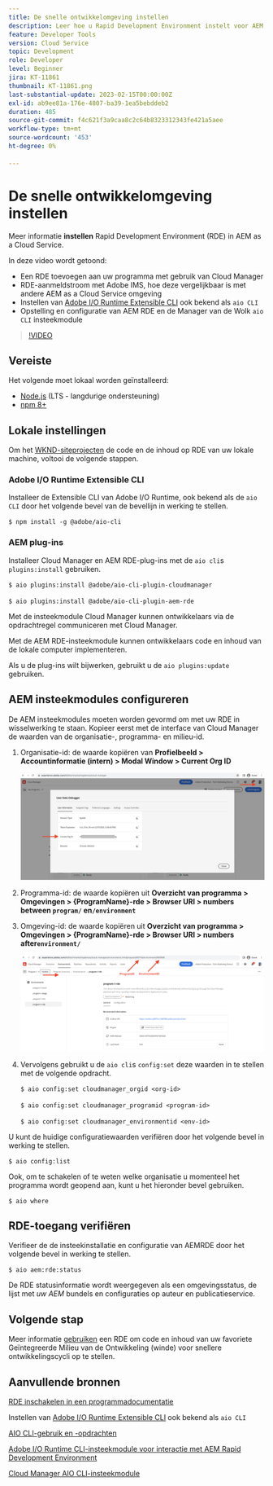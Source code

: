 ```yaml
---
title: De snelle ontwikkelomgeving instellen
description: Leer hoe u Rapid Development Environment instelt voor AEM as a Cloud Service.
feature: Developer Tools
version: Cloud Service
topic: Development
role: Developer
level: Beginner
jira: KT-11861
thumbnail: KT-11861.png
last-substantial-update: 2023-02-15T00:00:00Z
exl-id: ab9ee81a-176e-4807-ba39-1ea5bebddeb2
duration: 485
source-git-commit: f4c621f3a9caa8c2c64b8323312343fe421a5aee
workflow-type: tm+mt
source-wordcount: '453'
ht-degree: 0%

---
```


# De snelle ontwikkelomgeving instellen

Meer informatie **instellen** Rapid Development Environment (RDE) in AEM as a Cloud Service.

In deze video wordt getoond:

- Een RDE toevoegen aan uw programma met gebruik van Cloud Manager
- RDE-aanmeldstroom met Adobe IMS, hoe deze vergelijkbaar is met andere AEM as a Cloud Service omgeving
- Instellen van [Adobe I/O Runtime Extensible CLI](https://developer.adobe.com/runtime/docs/guides/tools/cli_install/) ook bekend als `aio CLI`
- Opstelling en configuratie van AEM RDE en de Manager van de Wolk `aio CLI` insteekmodule

>[!VIDEO](https://video.tv.adobe.com/v/3415490?quality=12&learn=on)

## Vereiste

Het volgende moet lokaal worden geïnstalleerd:

- [Node.js](https://nodejs.org/en/) (LTS - langdurige ondersteuning)
- [npm 8+](https://docs.npmjs.com/)

## Lokale instellingen

Om het [WKND-siteprojecten](https://github.com/adobe/aem-guides-wknd#aem-wknd-sites-project) de code en de inhoud op RDE van uw lokale machine, voltooi de volgende stappen.

### Adobe I/O Runtime Extensible CLI

Installeer de Extensible CLI van Adobe I/O Runtime, ook bekend als de `aio CLI` door het volgende bevel van de bevellijn in werking te stellen.

```shell
$ npm install -g @adobe/aio-cli
```

### AEM plug-ins

Installeer Cloud Manager en AEM RDE-plug-ins met de `aio cli`s `plugins:install` gebruiken.

```shell
$ aio plugins:install @adobe/aio-cli-plugin-cloudmanager

$ aio plugins:install @adobe/aio-cli-plugin-aem-rde
```

Met de insteekmodule Cloud Manager kunnen ontwikkelaars via de opdrachtregel communiceren met Cloud Manager.

Met de AEM RDE-insteekmodule kunnen ontwikkelaars code en inhoud van de lokale computer implementeren.

Als u de plug-ins wilt bijwerken, gebruikt u de `aio plugins:update` gebruiken.

## AEM insteekmodules configureren

De AEM insteekmodules moeten worden gevormd om met uw RDE in wisselwerking te staan. Kopieer eerst met de interface van Cloud Manager de waarden van de organisatie-, programma- en milieu-id.

1. Organisatie-id: de waarde kopiëren van **Profielbeeld > Accountinformatie (intern) > Modal Window > Current Org ID**

   ![Organisatie-id](./assets/Org-ID.png)

1. Programma-id: de waarde kopiëren uit **Overzicht van programma > Omgevingen > {ProgramName}-rde > Browser URI > numbers between `program/` en`/environment`**

1. Omgeving-id: de waarde kopiëren uit **Overzicht van programma > Omgevingen > {ProgramName}-rde > Browser URI > numbers after`environment/`**

   ![Programma- en milieu-id](./assets/Program-Environment-Id.png)

1. Vervolgens gebruikt u de `aio cli`s `config:set` deze waarden in te stellen met de volgende opdracht.

   ```shell
   $ aio config:set cloudmanager_orgid <org-id>
   
   $ aio config:set cloudmanager_programid <program-id>
   
   $ aio config:set cloudmanager_environmentid <env-id>
   ```

U kunt de huidige configuratiewaarden verifiëren door het volgende bevel in werking te stellen.

```shell
$ aio config:list
```

Ook, om te schakelen of te weten welke organisatie u momenteel het programma wordt geopend aan, kunt u het hieronder bevel gebruiken.

```shell
$ aio where
```

## RDE-toegang verifiëren

Verifieer de de insteekinstallatie en configuratie van AEMRDE door het volgende bevel in werking te stellen.

```shell
$ aio aem:rde:status
```

De RDE statusinformatie wordt weergegeven als een omgevingsstatus, de lijst met _uw AEM_ bundels en configuraties op auteur en publicatieservice.

## Volgende stap

Meer informatie [gebruiken](./how-to-use.md) een RDE om code en inhoud van uw favoriete Geïntegreerde Milieu van de Ontwikkeling (winde) voor snellere ontwikkelingscycli op te stellen.


## Aanvullende bronnen

[RDE inschakelen in een programmadocumentatie](https://experienceleague.adobe.com/docs/experience-manager-cloud-service/content/implementing/developing/rapid-development-environments.html#enabling-rde-in-a-program)

Instellen van [Adobe I/O Runtime Extensible CLI](https://developer.adobe.com/runtime/docs/guides/tools/cli_install/) ook bekend als `aio CLI`

[AIO CLI-gebruik en -opdrachten](https://github.com/adobe/aio-cli#usage)

[Adobe I/O Runtime CLI-insteekmodule voor interactie met AEM Rapid Development Environment](https://github.com/adobe/aio-cli-plugin-aem-rde#aio-cli-plugin-aem-rde)

[Cloud Manager AIO CLI-insteekmodule](https://github.com/adobe/aio-cli-plugin-cloudmanager)
